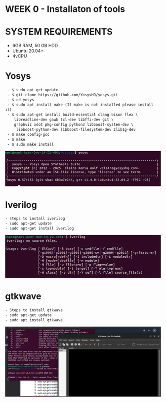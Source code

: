 # WEEK 0 - Installaton of tools 

 # SYSTEM REQUIREMENTS 
- 6GB RAM, 50 GB HDD
-  Ubuntu 20.04+
-  4vCPU

  # Yosys

     - $ sudo apt-get update
     - $ git clone https://github.com/YosysHQ/yosys.git
     - $ cd yosys
     - $ sudo apt install make (If make is not installed please install it)
     - $ sudo apt-get install build-essential clang bison flex \
        libreadline-dev gawk tcl-dev libffi-dev git \
        graphviz xdot pkg-config python3 libboost-system-dev \
         libboost-python-dev libboost-filesystem-dev zlib1g-dev
     - $ make config-gcc
     - $ make
     - $ sudo make install
![installation verification](yosys.png)

 # Iverilog 

    - steps to install iverilog
    - sudo apt-get update
    - sudo apt-get install iverilog
![installation verification](iverilog.png)

 # gtkwave

    - Steps to install gtkwave
    - sudo apt-get update
    - sudo apt install gtkwave
 ![installation verification](gtkwavw.png)
